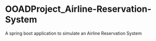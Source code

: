 # OOADProject_Airline-Reservation-System
A spring boot application to simulate an Airline Reservation System
